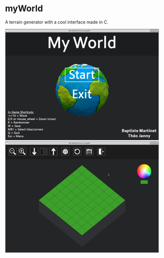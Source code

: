 # myWorld
A terrain generator with a cool interface made in C.

![Alt text](/myWorldScreen1.png?raw=true "myWorld Menu")
![Alt text](/myWorldScreen2.png?raw=true "myWorld Editor")

